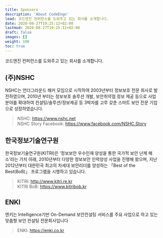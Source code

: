 ```yaml
---
title: Sponsors
description: 'About CodeEngn'
lead: 코드엔진 컨퍼런스를 도와주고 있는 회사를 소개합니다.
date: 2020-08-27T19:25:12+02:00
lastmod: 2020-08-27T19:25:12+02:00
draft: false
images: []
weight: 100
toc: true
---
```


코드엔진 컨퍼런스를 도와주고 있는 회사를 소개합니다.

## (주)NSHC

 NSHC는 언더그라운드 해커 모임으로 시작하여 2003년부터 정보보호 전문 회사로 발전하였으며, 2010년 부터는 정보보호 솔루션 개발, 보안취약점 정보 제공 등으로 사업분야를 확대하여 컨설팅/솔루션/정보제공 등 3박자를 고루 갖춘 스마트 보안 전문 기업으로 성장하였습니다.

 > NSHC: <a href='https://www.nshc.net' target='_blank'>https://www.nshc.net</a> <br />
 > NSHC Story Facebook: <a href='https://www.facebook.com/NSHC.Story' target='_blank'>https://www.facebook.com/NSHC.Story</a>

## 한국정보기술연구원

 한국정보기술연구원(KITRI)은 ‘정보보안 우수인재 양성을 통한 국가적 보안 난제 해소’라는 가치 아래, 2010년부터 다양한 정보보안 인력양성 사업을 진행해 왔으며, 지난 2012년부터 대한민국 최고의 차세대 보안리더를 양성하는 「Best of the Best(BoB)」 프로그램을 시행하고 있습니다.

 > KITRI: <a href='http://www.kitri.re.kr' target='_blank'>http://www.kitri.re.kr</a> <br />
 > KITRI BoB: <a href='https://www.kitribob.kr ' target='_blank'>https://www.kitribob.kr</a>

## ENKI

 엔키는 Intelligence기반 On-Demand 보안컨설팅 서비스를 주요 사업으로 하고 있는 맞춤형 보안 컨설팅 전문회사입니다

 > ENKI: <a href='https://enki.co.kr' target='_blank'>https://enki.co.kr</a> <br />
